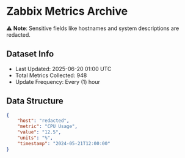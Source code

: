 # Zabbix Metrics Archive

⚠️ **Note**: Sensitive fields like hostnames and system descriptions are redacted.

## Dataset Info
- Last Updated: 2025-06-20 01:00 UTC
- Total Metrics Collected: 948
- Update Frequency: Every (1) hour

## Data Structure
```json
{
    "host": "redacted",
    "metric": "CPU Usage",
    "value": "12.5",
    "units": "%",
    "timestamp": "2024-05-21T12:00:00"
}
```
